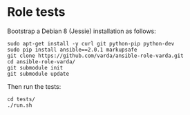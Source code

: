 Role tests
==========

Bootstrap a Debian 8 (Jessie) installation as follows:

    sudo apt-get install -y curl git python-pip python-dev
    sudo pip install ansible==2.0.1 markupsafe
    git clone https://github.com/varda/ansible-role-varda.git
    cd ansible-role-varda/
    git submodule init
    git submodule update

Then run the tests:

    cd tests/
    ./run.sh
